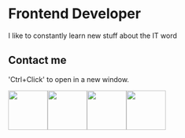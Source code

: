 <h1>Frontend Developer</h1>
<div>
 <p>I like to constantly learn new stuff about the IT word</p>
 <!--
<h3>Progress</h3>
<a href="https://github.com/AlanTyping">
<img height="180rem" src="https://github-readme-stats.vercel.app/api?username=AlanTyping&show_icons=true&theme=cobalt2&include_all_commits=true&count_private=true"/>
</div> -->
 
 <h2>Contact me</h2>  
 
 <p>'Ctrl+Click' to open in a new window.</p>
  
 <a href = "https://www.instagram.com/alan_anr/"><img src="https://user-images.githubusercontent.com/89664408/210903076-2453d845-de8f-4242-846e-e3bb2d1a3638.png" height="80px" target="_blank"></a><a href="https://www.linkedin.com/in/alan-rosales-dev/" target="_blank"><img src="https://user-images.githubusercontent.com/89664408/210903260-0eea2d3d-5e3d-4283-b9c1-134d1dab4a13.png" height="80px" target="_blank"></a><a href = "mailto:alan.a.n.r.ar@gmail.com"><img src="https://user-images.githubusercontent.com/89664408/210904347-0469d854-a77e-4fad-8819-587efd49039f.png" height="80px" target="_blank"></a><a href = "https://api.whatsapp.com/send?phone=541138235395"><img src="https://user-images.githubusercontent.com/89664408/210903267-2f657a9d-4a00-4d3b-b1ea-43a5ede14b61.png" target="_blank" height="80px"></a>

